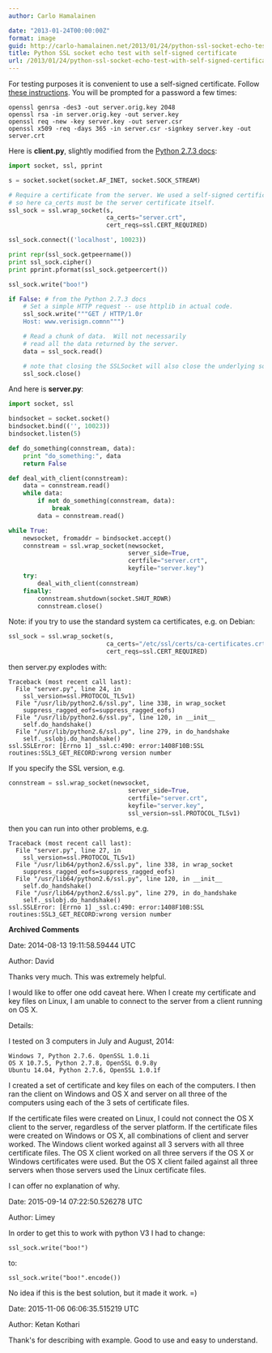 ```yaml
---
author: Carlo Hamalainen

date: "2013-01-24T00:00:00Z"
format: image
guid: http://carlo-hamalainen.net/2013/01/24/python-ssl-socket-echo-test-with-self-signed-certificate/
title: Python SSL socket echo test with self-signed certificate
url: /2013/01/24/python-ssl-socket-echo-test-with-self-signed-certificate/
---
```

For testing purposes it is convenient to use a self-signed certificate. Follow [these instructions](https://devcenter.heroku.com/articles/ssl-certificate-self). You will be prompted for a password a few times: 

```
openssl genrsa -des3 -out server.orig.key 2048
openssl rsa -in server.orig.key -out server.key
openssl req -new -key server.key -out server.csr
openssl x509 -req -days 365 -in server.csr -signkey server.key -out server.crt
```

Here is  **client.py**, slightly modified from the [Python 2.7.3 docs](http://docs.python.org/2/library/ssl.html): 

```python
import socket, ssl, pprint

s = socket.socket(socket.AF_INET, socket.SOCK_STREAM)

# Require a certificate from the server. We used a self-signed certificate
# so here ca_certs must be the server certificate itself.
ssl_sock = ssl.wrap_socket(s,
                           ca_certs="server.crt",
                           cert_reqs=ssl.CERT_REQUIRED)

ssl_sock.connect(('localhost', 10023))

print repr(ssl_sock.getpeername())
print ssl_sock.cipher()
print pprint.pformat(ssl_sock.getpeercert())

ssl_sock.write("boo!")

if False: # from the Python 2.7.3 docs
    # Set a simple HTTP request -- use httplib in actual code.
    ssl_sock.write("""GET / HTTP/1.0r
    Host: www.verisign.comnn""")

    # Read a chunk of data.  Will not necessarily
    # read all the data returned by the server.
    data = ssl_sock.read()

    # note that closing the SSLSocket will also close the underlying socket
    ssl_sock.close()
```

And here is  **server.py**: 

```python
import socket, ssl

bindsocket = socket.socket()
bindsocket.bind(('', 10023))
bindsocket.listen(5)

def do_something(connstream, data):
    print "do_something:", data
    return False

def deal_with_client(connstream):
    data = connstream.read()
    while data:
        if not do_something(connstream, data):
            break
        data = connstream.read()

while True:
    newsocket, fromaddr = bindsocket.accept()
    connstream = ssl.wrap_socket(newsocket,
                                 server_side=True,
                                 certfile="server.crt",
                                 keyfile="server.key")
    try:
        deal_with_client(connstream)
    finally:
        connstream.shutdown(socket.SHUT_RDWR)
        connstream.close()
```

Note: if you try to use the standard system ca certificates, e.g. on Debian: 

```python
ssl_sock = ssl.wrap_socket(s,
                           ca_certs="/etc/ssl/certs/ca-certificates.crt",
                           cert_reqs=ssl.CERT_REQUIRED)
```

then server.py explodes with: 

```
Traceback (most recent call last):
  File "server.py", line 24, in 
    ssl_version=ssl.PROTOCOL_TLSv1)
  File "/usr/lib/python2.6/ssl.py", line 338, in wrap_socket
    suppress_ragged_eofs=suppress_ragged_eofs)
  File "/usr/lib/python2.6/ssl.py", line 120, in __init__
    self.do_handshake()
  File "/usr/lib/python2.6/ssl.py", line 279, in do_handshake
    self._sslobj.do_handshake()
ssl.SSLError: [Errno 1] _ssl.c:490: error:1408F10B:SSL routines:SSL3_GET_RECORD:wrong version number
```

If you specify the SSL version, e.g. 

```python
connstream = ssl.wrap_socket(newsocket,
                                 server_side=True,
                                 certfile="server.crt",
                                 keyfile="server.key",
                                 ssl_version=ssl.PROTOCOL_TLSv1)
```

then you can run into other problems, e.g.

```
Traceback (most recent call last):
  File "server.py", line 27, in 
    ssl_version=ssl.PROTOCOL_TLSv1)
  File "/usr/lib64/python2.6/ssl.py", line 338, in wrap_socket
    suppress_ragged_eofs=suppress_ragged_eofs)
  File "/usr/lib64/python2.6/ssl.py", line 120, in __init__
    self.do_handshake()
  File "/usr/lib64/python2.6/ssl.py", line 279, in do_handshake
    self._sslobj.do_handshake()
ssl.SSLError: [Errno 1] _ssl.c:490: error:1408F10B:SSL routines:SSL3_GET_RECORD:wrong version number
```

**Archived Comments**

Date: 2014-08-13 19:11:58.59444 UTC

Author: David

Thanks very much. This was extremely helpful.

I would like to offer one odd caveat here. When I create my certificate and key files on Linux, I am unable to connect to the server from a client running on OS X.

Details:

I tested on 3 computers in July and August, 2014:

    Windows 7, Python 2.7.6. OpenSSL 1.0.1i  
    OS X 10.7.5, Python 2.7.8, OpenSSL 0.9.8y  
    Ubuntu 14.04, Python 2.7.6, OpenSSL 1.0.1f

I created a set of certificate and key files on each of the computers. I then ran the client on Windows and OS X and server on all three of the computers using each of the 3 sets of certificate files.

If the certificate files were created on Linux, I could not connect the OS X client to the server, regardless of the server platform. If the certificate files were created on Windows or OS X, all combinations of client and server worked. The Windows client worked against all 3 servers with all three certificate files. The OS X client worked on all three servers if the OS X or Windows certificates were used. But the OS X client failed against all three servers when those servers used the Linux certificate files.

I can offer no explanation of why.

Date: 2015-09-14 07:22:50.526278 UTC

Author: Limey

In order to get this to work with python V3 I had to change:

    ssl_sock.write("boo!")

to:

    ssl_sock.write("boo!".encode())

No idea if this is the best solution, but it made it work. =)

Date: 2015-11-06 06:06:35.515219 UTC

Author: Ketan Kothari

Thank's for describing with example. Good to use and easy to understand.
